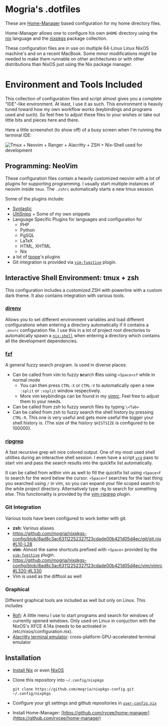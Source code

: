 # Mogria's .dotfiles

These are [Home-Manager](https://github.com/rycee/home-manager/) based
configuration for my home directory files.

Home-Manager allows one to configure his own `$HOME` directory using the
[nix](https://nixos.org/nix/) language and the
[nixpkgs](https://nixos.org/nix/) package collection.

These configuration files are in use on multiple 64-Linux Linux NixOS machine's
and on a recent MacBook.  Some minor modifications might be needed to make them
runnable on other architectures or with other distributions than NixOS
just using the Nix package manager.

# Environment and Tools Included

This collection of configuration files and script almost gives you a complete
"IDE"-like environment. At least, I use it as such. This environment is heavily
tuned toward how my own workflow works (keybindings and programs used and
such). So feel free to adjust these files to your wishes or take out little
bits and pieces here and there.

Here a little screenshot (to show off) of a busy screen when I'm running the
terminal IDE:

![Tmux + Neovim + Ranger + Alacritty + ZSH + Nix-Shell used for development](https://github.com/mogria/nixpkgs-config/blob/master/screenshot.png)

## Programming: NeoVim

These configuration files contain a heavily customized neovim with a lot of
plugins for supporting programming. I usually start multiple instances of
neovim inside `tmux`. The `.zshrc` automatically starts a new tmux session.

Some of the plugins include:

* [Syntastic](https://github.com/vim-syntastic/syntastic)
* [UltiSnips](https://github.com/sirver/UltiSnips) + Some of my own snippets
* Language Specific Plugins for languages and configuration for
  * PHP
  * Python
  * PgSQL
  * LaTeX
  * HTML, XHTML
  * Nix
* a lot of [tpope](https://github.com/tpope/)'s plugins
* Git integration is provided via [`vim-fugitive`](https://github.com/tpope/vim-fugitive) plugin.

## Interactive Shell Environment: tmux + zsh

This configuration includes a customized ZSH with powerline with a custom dark theme. It also contains integration with various tools.

### [direnv](https://github.com/direnv/direnv)

Allows you to set different environment variables and load different
configurations when entering a directory automatically if it contains a
`.envrc` configuration file. I use this in a lot of project root directories to
automatically spawn a [`nix-shell`]() when entering a directory which contains
all the development dependencies.

### [fzf](https://github.com/junegunn/fzf)

A general fuzzy search program. Is used in diverse places:

* Can be called from vim to fuzzy **s**earch **f**iles using `<Space>sf`
  while in normal mode
  * You can then press `CTRL-X` or `CTRL-V` to automatically open a new
    `:split` or `:vsplit` window respectively.
  * More vim keybindings can be found in my
    [vimrc](https://github.com/mogria/nixpkgs-config/blob/8ad8c3ac63112252327f23cdade00b421d05d4ec/vim/vimrc#L253).
    Feel free to adjust them to your needs.
* Can be called from zsh to fuzzy search files by typing `\<Tab>`
* Can be called from zsh to fuzzy search the shell history by pressing
  `CTRL-R`. This one is very useful and gets more useful the bigger your
  shell history is. (The size of the history `$HISTSIZE` is configured to be
    100000).

### [ripgrep](https://github.com/BurntSushi/ripgrep)

A fast recursive grep wit nice colored output. One of my most used shell
utilities during an interactive shell session. I even have a script
[`vrg`](https://github.com/mogria/nixpkgs-config/blob/master/bin/vrg) pass to
start vim and pass the search results into the quickfix list
automatically.

It can be called from within vim as well to fill the quickfix list using
`<Space>F` to search for the word below the cursor. `<Space>f` searches for the
last thing you searched using `/` in vim, so you can expand your file scoped
search to the while project directory. Alternatively type `:Rg` to search for
something else. This functionality is provided by the
[vim-ripgrep](https://github.com/jremmen/vim-ripgrep) plugin.

### Git Integration

Various tools have been configured to work better with git.

* **zsh**: Various aliases
 * https://github.com/mogria/nixpkgs-config/blob/8ad8c3ac63112252327f23cdade00b421d05d4ec/git/git.nix#L10-L28
* **vim**: Almost the same shortcuts prefixed with `<Space>` provided by the [`vim-fugitive`](https://github.com/tpope/vim-fugitive) plugin.
 * https://github.com/mogria/nixpkgs-config/blob/8ad8c3ac63112252327f23cdade00b421d05d4ec/vim/vimrc#L320-#L330
 * Vim is used as the difftool as well

### Graphical

Different graphical tools are included as well but only on Linux. This includes

* [Rofi](https://github.com/mogria/nixpkgs-config/blob/master/rofi/rofi.nix): A little menu I use to start programs and search for windows of currently opened windows. Only used on Linux in conjuction with the NixOS's XFCE 4.14a (needs to be activated in /etc/nixos/configuration.nix).
* [Alacritty terminal emulator](https://github.com/alacritty/alacritty): cross-platform GPU-accelerated terminal emulator

## Installation

* [Install Nix](https://nixos.org/nix/) or even [NixOS](https://nixos.org/nixos/)
* Clone this repository into `~/.config/nixpkgs`

      git clone https://github.com/mogria/nixpkgs-config.git ~/.config/nixpkgs

* Configure your git settings and github repositories in [`user-config.nix`](https://github.com/mogria/nixpkgs-config/blob/master/user-config.nix)
* Install Home-Manager: [https://github.com/rycee/home-manager](https://github.com/rycee/home-manager)
